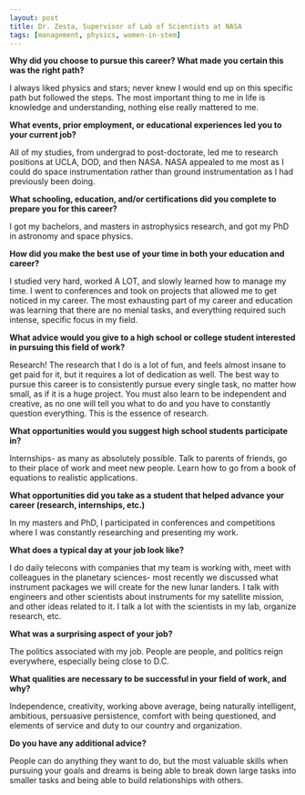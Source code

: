 ```yaml
---
layout: post
title: Dr. Zesta, Supervisor of Lab of Scientists at NASA
tags: [management, physics, women-in-stem]
---
```


**Why did you choose to pursue this career?  What made you certain this was the right path?**

I always liked physics and stars; never knew I would end up on this specific path but followed the steps. The most important thing to me in life is knowledge and understanding, nothing else really mattered to me.

**What events, prior employment, or educational experiences led you to your current job?**

All of my studies, from undergrad to post-doctorate, led me to research positions at UCLA, DOD, and then NASA. NASA appealed to me most as I could do space instrumentation rather than ground instrumentation as I had previously been doing.

**What schooling, education, and/or certifications did you complete to prepare you for this career?**

I got my bachelors, and masters in astrophysics research, and got my PhD in astronomy and space physics.

**How did you make the best use of your time in both your education and career?**

I studied very hard, worked A LOT, and slowly learned how to manage my time. I went to conferences and took on projects that allowed me to get noticed in my career. The most exhausting part of my career and education was learning that there are no menial tasks, and everything required such intense, specific focus in my field.

**What advice would you give to a high school or college student interested in pursuing this field of work?**

Research! The research that I do is a lot of fun, and feels almost insane to get paid for it, but it requires a lot of dedication as well. The best way to pursue this career is to consistently pursue every single task, no matter how small, as if it is a huge project. You must also learn to be independent and creative, as no one will tell you what to do and you have to constantly question everything. This is the essence of research.

**What opportunities would you suggest high school students participate in?**

Internships- as many as absolutely possible. Talk to parents of friends, go to their place of work and meet new people. Learn how to go from a book of equations to realistic applications.

**What opportunities did you take as a student that helped advance your career (research, internships, etc.)**

In my masters and PhD, I participated in conferences and competitions where I was constantly researching and presenting my work.

**What does a typical day at your job look like?**

I do daily telecons with companies that my team is working with, meet with colleagues in the planetary sciences- most recently we discussed what instrument packages we will create for the new lunar landers. I talk with engineers and other scientists about instruments for my satellite mission, and other ideas related to it. I talk a lot with the scientists in my lab, organize research, etc.

**What was a surprising aspect of your job?**

The politics associated with my job. People are people, and politics reign everywhere, especially being close to D.C.

**What qualities are necessary to be successful in your field of work, and why?**

Independence, creativity, working above average, being naturally intelligent, ambitious, persuasive persistence, comfort with being questioned, and elements of service and duty to our country and organization.

**Do you have any additional advice?**

People can do anything they want to do, but the most valuable skills when pursuing your goals and dreams is being able to break down large tasks into smaller tasks and being able to build relationships with others.

